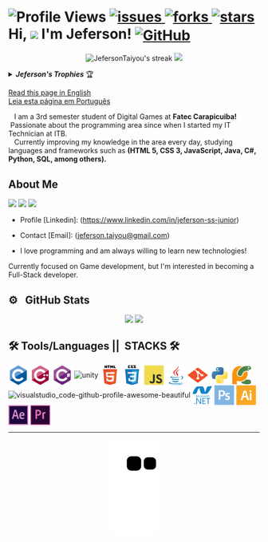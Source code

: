 <h1 align="left"><img src="https://komarev.com/ghpvc/?username=JefersonTaiyou&label=Profile%20views&color=0e75b6&style=flat" alt="Profile Views" width="150" height="28"/>
<a href="https://github.com/JefersonTaiyou/JefersonTaiyou/issues">
 <img src="https://img.shields.io/github/issues/JefersonTaiyou/JefersonTaiyou" title="issues" alt="issues" width="130" height="28"/> 
</a>
<a href="https://github.com/JefersonTaiyou/JefersonTaiyou/network/members">
 <img src="https://img.shields.io/github/forks/JefersonTaiyou/JefersonTaiyou" title="forks" alt="forks" width="85" height="28"/> 
</a>
<a href="https://github.com/JefersonTaiyou/JefersonTaiyou/stargazers">
 <img src="https://img.shields.io/github/stars/JefersonTaiyou/JefersonTaiyou" title="stars" alt="stars" width="85" height="28"/> 
</a><br>
 Hi, <img src="https://raw.githubusercontent.com/kaueMarques/kaueMarques/master/hi.gif" width="30px"> I'm Jeferson! <a href="https://github.com/JefersonTaiyou">
    <img src="https://img.shields.io/github/followers/JefersonTaiyou?label=follow&style=social" height="22" title="Follow" align="center" alt="GitHub">
</a></h1>
 
 <p align="center">
<img title="Streak" alt="JefersonTaiyou's streak" src="http://github-readme-streak-stats.herokuapp.com?user=JefersonTaiyou&theme=midnight-purple&hide_border=true&date_format=M%20j%5B%2C%20Y%5D"/>
 <img src="https://github-profile-summary-cards.vercel.app/api/cards/profile-details?username=JefersonTaiyou&theme=github_dark"/>
</p>
 
<details title="Jeferson's Trophies">
    <br />
    <summary align="left"><strong><i>Jeferson's Trophies</i></strong> 🏆</summary>
    <p align="left">
        <img 
             src="https://github-profile-trophy.vercel.app/?username=JefersonTaiyou&column=8&theme=gruvbox&margin-w=4&&margin-h=4&no-frame=true" 
             width="100%"
             title="Meus Trofeus"
        />
    </p>
</details>

[Read this page in English](https://github.com/JefersonTaiyou/JefersonTaiyou/blob/main/README-EN.md)<br>
[Leia esta página em Português](https://github.com/JefersonTaiyou/JefersonTaiyou/blob/main/README.md)<br>

&nbsp;&nbsp;&nbsp;I am a 3rd semester student of Digital Games at **Fatec Carapicuiba!**
&nbsp;Passionate about the programming area since when I started my IT Technician at ITB.
<br>&nbsp;&nbsp;&nbsp;Currently improving my knowledge in the area every day, studying languages and frameworks such as **(HTML 5, CSS 3, JavaScript, Java, C#, Python, SQL, among others).**

## About Me

<a href="https://www.linkedin.com/in/jeferson-ss-junior"><img src="https://img.shields.io/badge/-LinkedIn-%230077B5?style=for-the-badge&logo=linkedin&logoColor=white" /></a>
<a href="https://github.com/JefersonTaiyou/"><img src="https://img.shields.io/badge/GitHub-100000?style=for-the-badge&logo=github&logoColor=white" /></a></a>
<a href="https://mail.google.com/mail/u/0/"><img src="https://img.shields.io/badge/Gmail-FF0000?style=for-the-badge&logo=gmail&logoColor=white" /></a>

 - Profile [Linkedin]: (https://www.linkedin.com/in/jeferson-ss-junior)

 - Contact [Email]: (jeferson.taiyou@gmail.com)

 - I love programming and am always willing to learn new technologies!

Currently focused on Game development, but I'm interested in becoming a Full-Stack developer.

 ## ⚙️ &nbsp; GitHub Stats

<div align="center">
  <a href="https://github.com/JefersonTaiyou">
  <img height="150em" src="https://github-readme-stats.vercel.app/api?username=JefersonTaiyou&show_icons=true&title_color=fff&icon_color=790097&text_color=9f9f9f&bg_color=000000"/></a>
  <a href="https://github.com/JefersonTaiyou">
  <img height="150em" src="https://github-readme-stats.vercel.app/api/top-langs/?username=JefersonTaiyou&layout=compact&theme=midnight-purple"/></a>
</div>

## 🛠 Tools/Languages || &nbsp;STACKS 🛠 
  
<div style="display: inline_block">
<img src="https://raw.githubusercontent.com/devicons/devicon/master/icons/c/c-original.svg" alt="C" title="C" style="max-width: 100%;" width="40" height="40" align="middle"> 

<img src="https://raw.githubusercontent.com/devicons/devicon/master/icons/cplusplus/cplusplus-original.svg" alt="C++" title="C++" style="max-width: 100%;" width="40" height="40" align="middle"> 

<img src="https://raw.githubusercontent.com/devicons/devicon/master/icons/csharp/csharp-original.svg" alt="C#" title="C#" style="max-width: 100%;" width="40" height="40" align="middle">
 
<img src="https://raw.githubusercontent.com/Harindulk/harindu.dev/main/assets/icons/unity.svg" alt="unity" title="Unity" style="max-width: 100%;" width="40" height="40" align="middle">

<img src="https://raw.githubusercontent.com/devicons/devicon/master/icons/html5/html5-original-wordmark.svg" alt="HTML5" title="HTML5" style="max-width: 100%;" width="40" height="40" align="middle">
  
<img src="https://raw.githubusercontent.com/devicons/devicon/master/icons/css3/css3-original-wordmark.svg" alt="CSS3" title="CSS3" style="max-width: 100%;" width="40" height="40" align="middle">

<img src="https://raw.githubusercontent.com/devicons/devicon/master/icons/javascript/javascript-original.svg" alt="JavaScript" title="JavaScript" style="max-width: 100%;" width="40" height="40" align="middle">
  
<img src="https://raw.githubusercontent.com/devicons/devicon/master/icons/java/java-original.svg" alt="Java" title="Java" style="max-width: 100%;" width="40" height="40" align="middle">

<img src="https://raw.githubusercontent.com/devicons/devicon/master/icons/git/git-original.svg" alt="Git" title="Git" style="max-width: 100%;" width="40" height="30" align="middle">
  
<img src="https://raw.githubusercontent.com/devicons/devicon/master/icons/python/python-original.svg" alt="Python" title="Python" style="max-width: 100%;" width="40" height="40" align="middle">
  
<img src="https://raw.githubusercontent.com/devicons/devicon/master/icons/pycharm/pycharm-original.svg" alt="PyCharm" title="PyCharm" style="max-width: 100%;" width="40" height="40" align="middle">

<img src="https://camo.githubusercontent.com/aa0e4ed5f01fb902f1405feb0a9baa285076a5b981e4323267c6b9977aa1d9fb/68747470733a2f2f7777772e766563746f726c6f676f2e7a6f6e652f6c6f676f732f76697375616c73747564696f5f636f64652f76697375616c73747564696f5f636f64652d69636f6e2e737667" alt="visualstudio_code-github-profile-awesome-beautiful" title="VSCode" style="max-width: 100%;" width="40" height="40" align="middle">
  
<img src="https://raw.githubusercontent.com/devicons/devicon/master/icons/dot-net/dot-net-plain-wordmark.svg" alt=".net" title=".NET" style="max-width: 100%;" width="40" height="40" align="middle">  
  
<img src="https://raw.githubusercontent.com/devicons/devicon/master/icons/photoshop/photoshop-plain.svg" alt="photoshop" title="Photoshop" style="max-width: 100%;" width="40" height="40" align="middle">
  
<img src="https://raw.githubusercontent.com/devicons/devicon/master/icons/illustrator/illustrator-plain.svg" alt="illustrator" title="Illustrator" style="max-width: 100%;" width="40" height="40" align="middle">
  
<img src="https://raw.githubusercontent.com/devicons/devicon/master/icons/aftereffects/aftereffects-original.svg" alt="aftereffects" title="After Effects" style="max-width: 100%;" width="40" height="40" align="middle">
  
<img src="https://raw.githubusercontent.com/devicons/devicon/master/icons/premierepro/premierepro-original.svg" alt="premiere" title="Premiere" style="max-width: 100%;" width="40" height="40" align="middle">
  
</div>

--------------------------------------

<div align="center">
 
![Snake animation](https://github.com/JefersonTaiyou/JefersonTaiyou/blob/output/github-contribution-grid-snake.svg)
 
</div>

##
